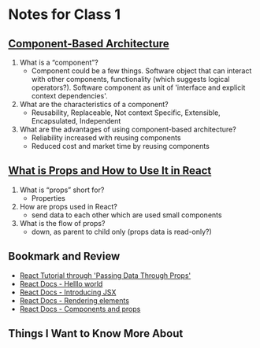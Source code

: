# Notes for Class 1

## [Component-Based Architecture](https://www.tutorialspoint.com/software_architecture_design/component_based_architecture.htm)

1. What is a “component”?
   * Component could be a few things. Software object that can interact with other components, functionality (which suggests logical operators?). Software component as unit of 'interface and explicit context dependencies'.
2. What are the characteristics of a component?
    * Reusability, Replaceable, Not context Specific, Extensible, Encapsulated, Independent
3. What are the advantages of using component-based architecture?
    * Reliability increased with reusing components
    * Reduced cost and market time by reusing components

## [What is Props and How to Use It in React](https://itnext.io/what-is-props-and-how-to-use-it-in-react-da307f500da0#:~:text=%E2%80%9CProps%E2%80%9D%20is%20a%20special%20keyword,way%20from%20parent%20to%20child)

1. What is “props” short for?
    * Properties
2. How are props used in React?
    * send data to each other which are used small components
3. What is the flow of props?
    * down, as parent to child only (props data is read-only?)

## Bookmark and Review

* [React Tutorial through 'Passing Data Through Props'](https://reactjs.org/tutorial/tutorial.html)
* [React Docs - Helllo world](https://reactjs.org/docs/hello-world.html)
* [React Docs - Introducing JSX](https://reactjs.org/docs/introducing-jsx.html)
* [React Docs - Rendering elements](https://reactjs.org/docs/rendering-elements.html)
* [React Docs - Components and props](https://reactjs.org/docs/components-and-props.html)

## Things I Want to Know More About
